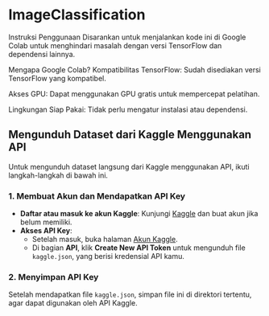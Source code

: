 # ImageClassification

Instruksi Penggunaan
Disarankan untuk menjalankan kode ini di Google Colab untuk menghindari masalah dengan versi TensorFlow dan dependensi lainnya.

Mengapa Google Colab?
Kompatibilitas TensorFlow: Sudah disediakan versi TensorFlow yang kompatibel.

Akses GPU: Dapat menggunakan GPU gratis untuk mempercepat pelatihan.

Lingkungan Siap Pakai: Tidak perlu mengatur instalasi atau dependensi.


## Mengunduh Dataset dari Kaggle Menggunakan API

Untuk mengunduh dataset langsung dari Kaggle menggunakan API, ikuti langkah-langkah di bawah ini.

### 1. Membuat Akun dan Mendapatkan API Key

- **Daftar atau masuk ke akun Kaggle**: Kunjungi [Kaggle](https://www.kaggle.com/) dan buat akun jika belum memiliki.
- **Akses API Key**: 
  - Setelah masuk, buka halaman [Akun Kaggle](https://www.kaggle.com/account).
  - Di bagian **API**, klik **Create New API Token** untuk mengunduh file `kaggle.json`, yang berisi kredensial API kamu.

### 2. Menyimpan API Key

Setelah mendapatkan file `kaggle.json`, simpan file ini di direktori tertentu, agar dapat digunakan oleh API Kaggle.
